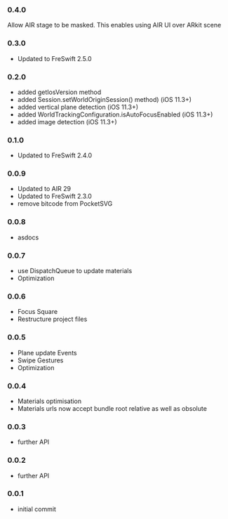 ### 0.4.0
Allow AIR stage to be masked. This enables using AIR UI over ARkit scene

### 0.3.0
- Updated to FreSwift 2.5.0

### 0.2.0
- added getIosVersion method
- added Session.setWorldOriginSession() method) (iOS 11.3+)
- added vertical plane detection (iOS 11.3+)
- added WorldTrackingConfiguration.isAutoFocusEnabled (iOS 11.3+)
- added image detection (iOS 11.3+)

### 0.1.0
- Updated to FreSwift 2.4.0

### 0.0.9
- Updated to AIR 29
- Updated to FreSwift 2.3.0
- remove bitcode from PocketSVG

### 0.0.8
- asdocs

### 0.0.7
- use DispatchQueue to update materials
- Optimization

### 0.0.6
- Focus Square
- Restructure project files

### 0.0.5
- Plane update Events
- Swipe Gestures
- Optimization

### 0.0.4
- Materials optimisation
- Materials urls now accept bundle root relative as well as obsolute

### 0.0.3
- further API

### 0.0.2
- further API

### 0.0.1
- initial commit
